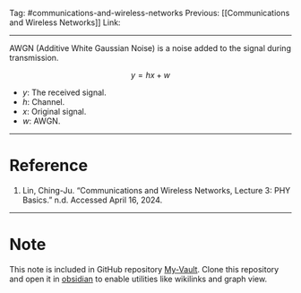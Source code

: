 Tag: #communications-and-wireless-networks 
Previous: [[Communications and Wireless Networks]]
Link: 

---

AWGN (Additive White Gaussian Noise) is a noise added to the signal during transmission.

$$
y = hx + w
$$

- $y$: The received signal.
- $h$: Channel.
- $x$: Original signal.
- $w$: AWGN.

---

# Reference

1. Lin, Ching-Ju. “Communications and Wireless Networks, Lecture 3: PHY Basics.” n.d. Accessed April 16, 2024.

---

# Note

This note is included in GitHub repository [My-Vault](https://github.com/LittleD3092/My-Vault.git). Clone this repository and open it in [obsidian](https://obsidian.md/) to enable utilities like wikilinks and graph view.